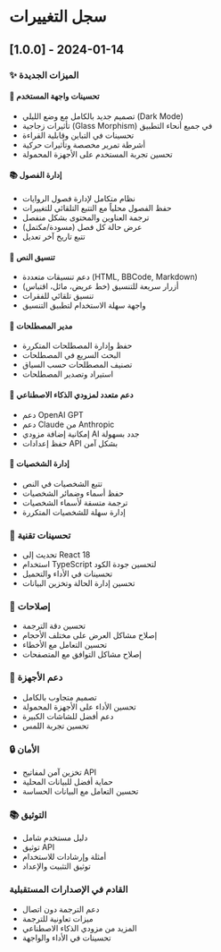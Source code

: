 # سجل التغييرات

## [1.0.0] - 2024-01-14

### ✨ الميزات الجديدة

#### 🎨 تحسينات واجهة المستخدم
- تصميم جديد بالكامل مع وضع الليلي (Dark Mode)
- تأثيرات زجاجية (Glass Morphism) في جميع أنحاء التطبيق
- تحسينات في التباين وقابلية القراءة
- أشرطة تمرير مخصصة وتأثيرات حركية
- تحسين تجربة المستخدم على الأجهزة المحمولة

#### 📚 إدارة الفصول
- نظام متكامل لإدارة فصول الروايات
- حفظ الفصول محلياً مع التتبع التلقائي للتغييرات
- ترجمة العناوين والمحتوى بشكل منفصل
- عرض حالة كل فصل (مسودة/مكتمل)
- تتبع تاريخ آخر تعديل

#### 📝 تنسيق النص
- دعم تنسيقات متعددة (HTML, BBCode, Markdown)
- أزرار سريعة للتنسيق (خط عريض، مائل، اقتباس)
- تنسيق تلقائي للفقرات
- واجهة سهلة الاستخدام لتطبيق التنسيق

#### 📖 مدير المصطلحات
- حفظ وإدارة المصطلحات المتكررة
- البحث السريع في المصطلحات
- تصنيف المصطلحات حسب السياق
- استيراد وتصدير المصطلحات

#### 🤖 دعم متعدد لمزودي الذكاء الاصطناعي
- دعم OpenAI GPT
- دعم Claude من Anthropic
- إمكانية إضافة مزودي AI جدد بسهولة
- حفظ إعدادات API بشكل آمن

#### 👥 إدارة الشخصيات
- تتبع الشخصيات في النص
- حفظ أسماء وضمائر الشخصيات
- ترجمة متسقة لأسماء الشخصيات
- إدارة سهلة للشخصيات المتكررة

### 🔧 تحسينات تقنية
- تحديث إلى React 18
- استخدام TypeScript لتحسين جودة الكود
- تحسينات في الأداء والتحميل
- تحسين إدارة الحالة وتخزين البيانات

### 🐛 إصلاحات
- تحسين دقة الترجمة
- إصلاح مشاكل العرض على مختلف الأحجام
- تحسين التعامل مع الأخطاء
- إصلاح مشاكل التوافق مع المتصفحات

### 📱 دعم الأجهزة
- تصميم متجاوب بالكامل
- تحسين الأداء على الأجهزة المحمولة
- دعم أفضل للشاشات الكبيرة
- تحسين تجربة اللمس

### 🔒 الأمان
- تخزين آمن لمفاتيح API
- حماية أفضل للبيانات المحلية
- تحسين التعامل مع البيانات الحساسة

### 📚 التوثيق
- دليل مستخدم شامل
- توثيق API
- أمثلة وإرشادات للاستخدام
- توثيق التثبيت والإعداد

### القادم في الإصدارات المستقبلية
- دعم الترجمة دون اتصال
- ميزات تعاونية للترجمة
- المزيد من مزودي الذكاء الاصطناعي
- تحسينات في الأداء والواجهة
